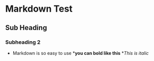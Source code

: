 # Markdown Test
## Sub Heading 
### Subheading 2 
* Markdown is so easy to use
  ***you can bold like this**
  **This is italic*
